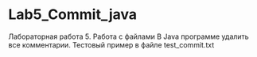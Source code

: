 # Lab5_Commit_java
Лабораторная работа 5.  Работа с файлами
В Java программе удалить все комментарии.
Тестовый пример в файле test_commit.txt
